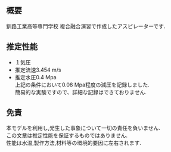 ## 概要  
釧路工業高等専門学校 複合融合演習で作成したアスピレーターです.  

## 推定性能 
- １気圧
- 推定流速3.454 m/s
- 推定水圧0.4 Mpa  
上記の条件において0.08 Mpa程度の減圧を記録しました.  
簡易的な実験ですので、詳細な記録はできておりません.  

## 免責  
本モデルを利用し,発生した事象について一切の責任を負いません.  
この文章は推定性能を保証するものではありません.  
性能は水温,製作方法,材料等の環境的要因に左右されます.  


